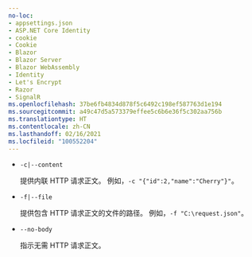 ```yaml
---
no-loc:
- appsettings.json
- ASP.NET Core Identity
- cookie
- Cookie
- Blazor
- Blazor Server
- Blazor WebAssembly
- Identity
- Let's Encrypt
- Razor
- SignalR
ms.openlocfilehash: 37be6fb4834d878f5c6492c198ef587763d1e194
ms.sourcegitcommit: a49c47d5a573379effee5c6b6e36f5c302aa756b
ms.translationtype: HT
ms.contentlocale: zh-CN
ms.lasthandoff: 02/16/2021
ms.locfileid: "100552204"
---
```

* `-c|--content`

  提供内联 HTTP 请求正文。 例如，`-c "{"id":2,"name":"Cherry"}"`。

* `-f|--file`

  提供包含 HTTP 请求正文的文件的路径。 例如，`-f "C:\request.json"`。

* `--no-body`

  指示无需 HTTP 请求正文。
